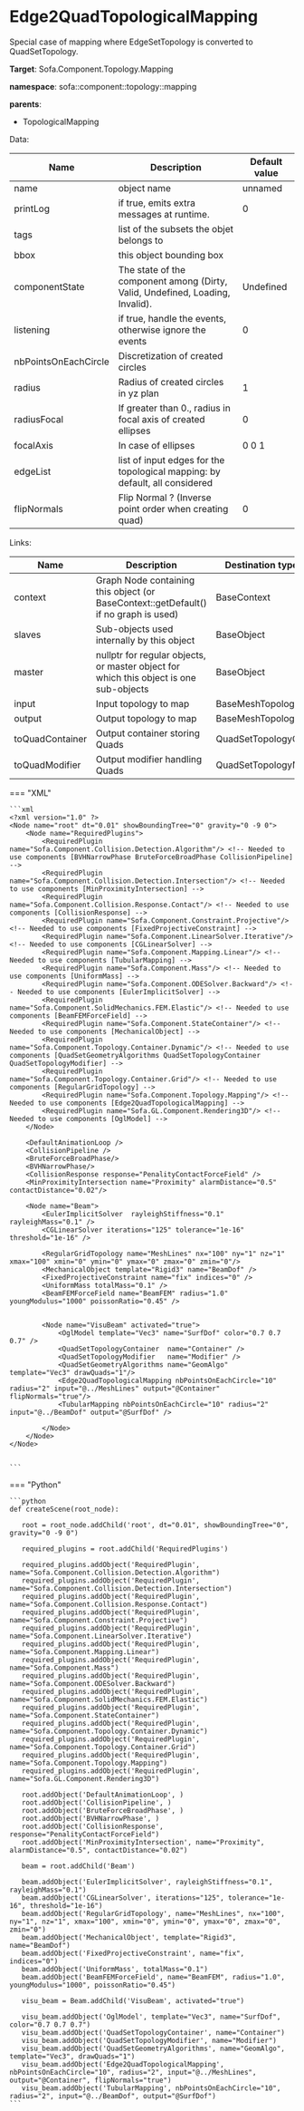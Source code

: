 # Edge2QuadTopologicalMapping

Special case of mapping where EdgeSetTopology is converted to QuadSetTopology.


__Target__: Sofa.Component.Topology.Mapping

__namespace__: sofa::component::topology::mapping

__parents__:

- TopologicalMapping

Data: 

<table>
    <thead>
        <tr>
            <th>Name</th>
            <th>Description</th>
            <th>Default value</th>
        </tr>
    </thead>
    <tbody>
	<tr>
		<td>name</td>
		<td>
object name
		</td>
		<td>unnamed</td>
	</tr>
	<tr>
		<td>printLog</td>
		<td>
if true, emits extra messages at runtime.
		</td>
		<td>0</td>
	</tr>
	<tr>
		<td>tags</td>
		<td>
list of the subsets the objet belongs to
		</td>
		<td></td>
	</tr>
	<tr>
		<td>bbox</td>
		<td>
this object bounding box
		</td>
		<td></td>
	</tr>
	<tr>
		<td>componentState</td>
		<td>
The state of the component among (Dirty, Valid, Undefined, Loading, Invalid).
		</td>
		<td>Undefined</td>
	</tr>
	<tr>
		<td>listening</td>
		<td>
if true, handle the events, otherwise ignore the events
		</td>
		<td>0</td>
	</tr>
	<tr>
		<td>nbPointsOnEachCircle</td>
		<td>
Discretization of created circles
		</td>
		<td></td>
	</tr>
	<tr>
		<td>radius</td>
		<td>
Radius of created circles in yz plan
		</td>
		<td>1</td>
	</tr>
	<tr>
		<td>radiusFocal</td>
		<td>
If greater than 0., radius in focal axis of created ellipses
		</td>
		<td>0</td>
	</tr>
	<tr>
		<td>focalAxis</td>
		<td>
In case of ellipses
		</td>
		<td>0 0 1</td>
	</tr>
	<tr>
		<td>edgeList</td>
		<td>
list of input edges for the topological mapping: by default, all considered
		</td>
		<td></td>
	</tr>
	<tr>
		<td>flipNormals</td>
		<td>
Flip Normal ? (Inverse point order when creating quad)
		</td>
		<td>0</td>
	</tr>

</tbody>
</table>

Links: 


| Name | Description | Destination type name |
| ---- | ----------- | --------------------- |
|context|Graph Node containing this object (or BaseContext::getDefault() if no graph is used)|BaseContext|
|slaves|Sub-objects used internally by this object|BaseObject|
|master|nullptr for regular objects, or master object for which this object is one sub-objects|BaseObject|
|input|Input topology to map|BaseMeshTopology|
|output|Output topology to map|BaseMeshTopology|
|toQuadContainer|Output container storing Quads|QuadSetTopologyContainer|
|toQuadModifier|Output modifier handling Quads|QuadSetTopologyModifier|

=== "XML"

    ```xml
    <?xml version="1.0" ?>
    <Node name="root" dt="0.01" showBoundingTree="0" gravity="0 -9 0">
        <Node name="RequiredPlugins">
            <RequiredPlugin name="Sofa.Component.Collision.Detection.Algorithm"/> <!-- Needed to use components [BVHNarrowPhase BruteForceBroadPhase CollisionPipeline] -->
            <RequiredPlugin name="Sofa.Component.Collision.Detection.Intersection"/> <!-- Needed to use components [MinProximityIntersection] -->
            <RequiredPlugin name="Sofa.Component.Collision.Response.Contact"/> <!-- Needed to use components [CollisionResponse] -->
            <RequiredPlugin name="Sofa.Component.Constraint.Projective"/> <!-- Needed to use components [FixedProjectiveConstraint] -->
            <RequiredPlugin name="Sofa.Component.LinearSolver.Iterative"/> <!-- Needed to use components [CGLinearSolver] -->
            <RequiredPlugin name="Sofa.Component.Mapping.Linear"/> <!-- Needed to use components [TubularMapping] -->
            <RequiredPlugin name="Sofa.Component.Mass"/> <!-- Needed to use components [UniformMass] -->
            <RequiredPlugin name="Sofa.Component.ODESolver.Backward"/> <!-- Needed to use components [EulerImplicitSolver] -->
            <RequiredPlugin name="Sofa.Component.SolidMechanics.FEM.Elastic"/> <!-- Needed to use components [BeamFEMForceField] -->
            <RequiredPlugin name="Sofa.Component.StateContainer"/> <!-- Needed to use components [MechanicalObject] -->
            <RequiredPlugin name="Sofa.Component.Topology.Container.Dynamic"/> <!-- Needed to use components [QuadSetGeometryAlgorithms QuadSetTopologyContainer QuadSetTopologyModifier] -->
            <RequiredPlugin name="Sofa.Component.Topology.Container.Grid"/> <!-- Needed to use components [RegularGridTopology] -->
            <RequiredPlugin name="Sofa.Component.Topology.Mapping"/> <!-- Needed to use components [Edge2QuadTopologicalMapping] -->
            <RequiredPlugin name="Sofa.GL.Component.Rendering3D"/> <!-- Needed to use components [OglModel] -->
        </Node>
    
        <DefaultAnimationLoop />
        <CollisionPipeline />
        <BruteForceBroadPhase/>
        <BVHNarrowPhase/>
        <CollisionResponse response="PenalityContactForceField" />
        <MinProximityIntersection name="Proximity" alarmDistance="0.5" contactDistance="0.02"/>
    
       	<Node name="Beam">
            <EulerImplicitSolver  rayleighStiffness="0.1" rayleighMass="0.1" />
            <CGLinearSolver iterations="125" tolerance="1e-16" threshold="1e-16" />
    
            <RegularGridTopology name="MeshLines" nx="100" ny="1" nz="1" xmax="100" xmin="0" ymin="0" ymax="0" zmax="0" zmin="0"/>
    		<MechanicalObject template="Rigid3" name="BeamDof" />
    		<FixedProjectiveConstraint name="fix" indices="0" />
            <UniformMass totalMass="0.1" />
            <BeamFEMForceField name="BeamFEM" radius="1.0" youngModulus="1000" poissonRatio="0.45" />
            
            
            <Node name="VisuBeam" activated="true">
    			<OglModel template="Vec3" name="SurfDof" color="0.7 0.7 0.7" />
    			<QuadSetTopologyContainer  name="Container" />
    			<QuadSetTopologyModifier   name="Modifier" />
                <QuadSetGeometryAlgorithms name="GeomAlgo"  template="Vec3" drawQuads="1"/>
    			<Edge2QuadTopologicalMapping nbPointsOnEachCircle="10" radius="2" input="@../MeshLines" output="@Container" flipNormals="true"/>
                <TubularMapping nbPointsOnEachCircle="10" radius="2" input="@../BeamDof" output="@SurfDof" />
                
    		</Node>
    	</Node>  
    </Node>
    

    ```

=== "Python"

    ```python
    def createScene(root_node):

       root = root_node.addChild('root', dt="0.01", showBoundingTree="0", gravity="0 -9 0")

       required_plugins = root.addChild('RequiredPlugins')

       required_plugins.addObject('RequiredPlugin', name="Sofa.Component.Collision.Detection.Algorithm")
       required_plugins.addObject('RequiredPlugin', name="Sofa.Component.Collision.Detection.Intersection")
       required_plugins.addObject('RequiredPlugin', name="Sofa.Component.Collision.Response.Contact")
       required_plugins.addObject('RequiredPlugin', name="Sofa.Component.Constraint.Projective")
       required_plugins.addObject('RequiredPlugin', name="Sofa.Component.LinearSolver.Iterative")
       required_plugins.addObject('RequiredPlugin', name="Sofa.Component.Mapping.Linear")
       required_plugins.addObject('RequiredPlugin', name="Sofa.Component.Mass")
       required_plugins.addObject('RequiredPlugin', name="Sofa.Component.ODESolver.Backward")
       required_plugins.addObject('RequiredPlugin', name="Sofa.Component.SolidMechanics.FEM.Elastic")
       required_plugins.addObject('RequiredPlugin', name="Sofa.Component.StateContainer")
       required_plugins.addObject('RequiredPlugin', name="Sofa.Component.Topology.Container.Dynamic")
       required_plugins.addObject('RequiredPlugin', name="Sofa.Component.Topology.Container.Grid")
       required_plugins.addObject('RequiredPlugin', name="Sofa.Component.Topology.Mapping")
       required_plugins.addObject('RequiredPlugin', name="Sofa.GL.Component.Rendering3D")

       root.addObject('DefaultAnimationLoop', )
       root.addObject('CollisionPipeline', )
       root.addObject('BruteForceBroadPhase', )
       root.addObject('BVHNarrowPhase', )
       root.addObject('CollisionResponse', response="PenalityContactForceField")
       root.addObject('MinProximityIntersection', name="Proximity", alarmDistance="0.5", contactDistance="0.02")

       beam = root.addChild('Beam')

       beam.addObject('EulerImplicitSolver', rayleighStiffness="0.1", rayleighMass="0.1")
       beam.addObject('CGLinearSolver', iterations="125", tolerance="1e-16", threshold="1e-16")
       beam.addObject('RegularGridTopology', name="MeshLines", nx="100", ny="1", nz="1", xmax="100", xmin="0", ymin="0", ymax="0", zmax="0", zmin="0")
       beam.addObject('MechanicalObject', template="Rigid3", name="BeamDof")
       beam.addObject('FixedProjectiveConstraint', name="fix", indices="0")
       beam.addObject('UniformMass', totalMass="0.1")
       beam.addObject('BeamFEMForceField', name="BeamFEM", radius="1.0", youngModulus="1000", poissonRatio="0.45")

       visu_beam = Beam.addChild('VisuBeam', activated="true")

       visu_beam.addObject('OglModel', template="Vec3", name="SurfDof", color="0.7 0.7 0.7")
       visu_beam.addObject('QuadSetTopologyContainer', name="Container")
       visu_beam.addObject('QuadSetTopologyModifier', name="Modifier")
       visu_beam.addObject('QuadSetGeometryAlgorithms', name="GeomAlgo", template="Vec3", drawQuads="1")
       visu_beam.addObject('Edge2QuadTopologicalMapping', nbPointsOnEachCircle="10", radius="2", input="@../MeshLines", output="@Container", flipNormals="true")
       visu_beam.addObject('TubularMapping', nbPointsOnEachCircle="10", radius="2", input="@../BeamDof", output="@SurfDof")
    ```

